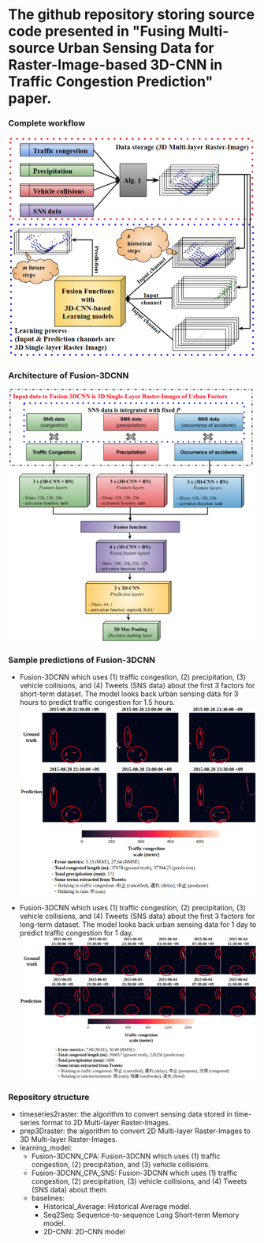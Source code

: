 # The github repository storing source code presented in "Fusing Multi-source Urban Sensing Data for Raster-Image-based 3D-CNN in Traffic Congestion Prediction" paper.

### Complete workflow ###
![Complete workflow](_imgs/workflow.png?raw=true)

### Architecture of Fusion-3DCNN ###
![Fusion-3DCNN](_imgs/architecture.png?raw=true)

### Sample predictions of Fusion-3DCNN ###
* Fusion-3DCNN which uses (1) traffic congestion, (2) precipitation, (3) vehicle collisions, and (4) Tweets (SNS data) about the first 3 factors for short-term dataset. The model looks back urban sensing data for 3 hours to predict traffic congestion for 1.5 hours.
![short](_imgs/sample_short_predicted.png?raw=true)

* Fusion-3DCNN which uses (1) traffic congestion, (2) precipitation, (3) vehicle collisions, and (4) Tweets (SNS data) about the first 3 factors for long-term dataset. The model looks back urban sensing data for 1 day to predict traffic congestion for 1 day.
![long](_imgs/sample_long_predicted.png?raw=true)

### Repository structure ###
* timeseries2raster: the algorithm to convert sensing data stored in time-series format to 2D Multi-layer Raster-Images.
* prep3Draster: the algorithm to convert 2D Multi-layer Raster-Images to 3D Multi-layer Raster-Images.
* learning_model: 
    * Fusion-3DCNN_CPA: Fusion-3DCNN which uses (1) traffic congestion, (2) precipitation, and (3) vehicle collisions.
    * Fusion-3DCNN_CPA_SNS: Fusion-3DCNN which uses (1) traffic congestion, (2) precipitation, (3) vehicle collisions, and (4) Tweets (SNS data) about them.
    * baselines:
         * Historical_Average: Historical Average model.
         * Seq2Seq: Sequence-to-sequence Long Short-term Memory model.
         * 2D-CNN: 2D-CNN model

